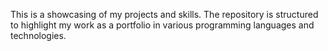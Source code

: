 This is a showcasing of my projects and skills. The repository is structured to highlight my work as a portfolio in various programming languages and technologies.